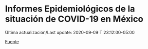 # Informes Epidemiológicos de la situación de COVID-19 en México
Última actualización/Last update: 2020-09-09 T 23:12:00-05:00

 [Fuente](https://www.gob.mx/salud/documentos/informes-epidemiologicos-de-la-situacion-de-covid-19-en-mexico)
